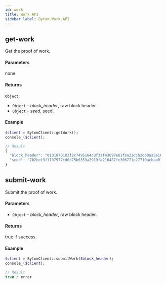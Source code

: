 ```yaml
---
id: work
title: Work API
sidebar_label: Bytom.Work.API
---
```


## get-work

Get the proof of work.

#### Parameters

none

#### Returns

`Object`:

- `Object` - *block_header*, raw block header.
- `Object` - *seed*, seed.


#### Example
```php
$client = BytomClient::getWork();
console_($client);
```
```js
// Result
{
  "block_header": "0101870103f2c7495164c8f3af43697e81faa21dcb2d60aa5e10ce4f233491e62420742fbeadfcd50540bef2670a5fade2e58ad4955e2375a04ad1e4cb9c104faddab43f4a79e35be253c9c377e5192668bc0a367e4a4764f11e7c725ecced1d7b6a492974fab1b6d5bc00ffffff838080808020",
  "seed": "702bef3f1707577fd0d75b6359a2919fa216487fe306771e27710acbaa9164ce"
}
```


## submit-work

Submit the proof of work.

#### Parameters

- `Object` - *block_header*, raw block header.

#### Returns

true if success.

#### Example
```php
$client = BytomClient::submitWork($block_header);
console_($client);
```
```js
// Result
true / error
```